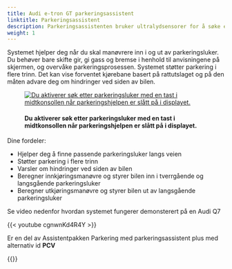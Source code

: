```yaml
---
title: Audi e-tron GT parkeringsassistent
linktitle: Parkeringsassistent
description: Parkeringsassistenten bruker ultralydsensorer for å søke etter egnede parkeringsluker langs veien. Den beregner ideelle innkjøringsmanøvre (forover og bakover) for tverrgående parkeringsluker og inn- og utkjøringsmanøvre for langsgående parkeringsluker.
weight: 1
---
```

<!-- markdownlint-disable MD033 -->
Systemet hjelper deg når du skal manøvrere inn i og ut av parkeringsluker. Du behøver bare skifte gir, gi gass og
bremse i henhold til anvisningene på skjermen, og overvåke parkeringsprosessen. Systemet støtter parkering i flere
trinn. Det kan vise forventet kjørebane basert på rattutslaget og på den måten advare deg om hindringer ved siden av
bilen.

<figure>
    <a href="https://media.electrichasgoneaudi.net/multimedia/models/e-tron-gt/technology/drivingassistance/parkassist/parkassist.jpg">
        <img src="https://media.electrichasgoneaudi.net/multimedia/models/e-tron-gt/technology/drivingassistance/parkassist/parkassists.jpg"
        alt="Du aktiverer søk etter parkeringsluker med en tast i midtkonsollen når parkeringshjelpen er slått på i displayet." title="Du aktiverer søk etter parkeringsluker med en tast i midtkonsollen når parkeringshjelpen er slått på i displayet.">
    </a>
    <figcaption><h4>Du aktiverer søk etter parkeringsluker med en tast i midtkonsollen når parkeringshjelpen er slått på i displayet.</h4></figcaption>
</figure>

Dine fordeler:

- Hjelper deg å finne passende parkeringsluker langs veien
- Støtter parkering i flere trinn
- Varsler om hindringer ved siden av bilen
- Beregner innkjøringsmanøvre og styrer bilen inn i tverrgående og langsgående parkeringsluker
- Beregner utkjøringsmanøvre og styrer bilen ut av langsgående parkeringsluker

Se video nedenfor hvordan systemet fungerer demonsterert på en Audi Q7

{{< youtube cgnwnKd4R4Y >}}

Er en del av Assistentpakken Parkering med parkeringsassistent plus med alternativ id **PCV**

{{<children description="true" />}}

